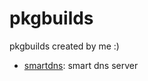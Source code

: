 # pkgbuilds

pkgbuilds created by me :)

- [smartdns](https://pymumu.github.io/smartdns/): smart dns server
